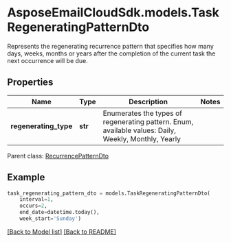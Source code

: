 # AsposeEmailCloudSdk.models.TaskRegeneratingPatternDto

Represents the regenerating recurrence pattern that specifies how many days, weeks, months or years after the completion of the current task the next occurrence will be due.             

## Properties
Name | Type | Description | Notes
------------ | ------------- | ------------- | -------------
**regenerating_type** |**str** |Enumerates the types of regenerating pattern. Enum, available values: Daily, Weekly, Monthly, Yearly |

Parent class: [RecurrencePatternDto](RecurrencePatternDto.md)


## Example
```python
task_regenerating_pattern_dto = models.TaskRegeneratingPatternDto(
    interval=1,
    occurs=2,
    end_date=datetime.today(),
    week_start='Sunday')
```


[[Back to Model list]](Models.md) [[Back to README]](README.md)

